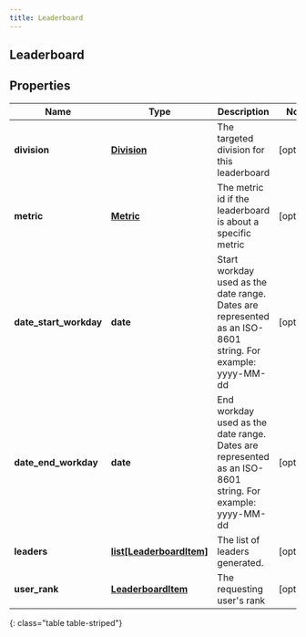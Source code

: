```yaml
---
title: Leaderboard
---
```

## Leaderboard

## Properties

|Name | Type | Description | Notes|
|------------ | ------------- | ------------- | -------------|
| **division** | [**Division**](Division.html) | The targeted division for this leaderboard | [optional] |
| **metric** | [**Metric**](Metric.html) | The metric id if the leaderboard is about a specific metric | [optional] |
| **date_start_workday** | **date** | Start workday used as the date range. Dates are represented as an ISO-8601 string. For example: yyyy-MM-dd | [optional] |
| **date_end_workday** | **date** | End workday used as the date range. Dates are represented as an ISO-8601 string. For example: yyyy-MM-dd | [optional] |
| **leaders** | [**list[LeaderboardItem]**](LeaderboardItem.html) | The list of leaders generated. | [optional] |
| **user_rank** | [**LeaderboardItem**](LeaderboardItem.html) | The requesting user&#39;s rank | [optional] |
{: class="table table-striped"}


